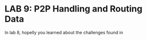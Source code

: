# LAB 9: P2P Handling and Routing Data 

In lab 8, hopelly you learned about the challenges found in 

